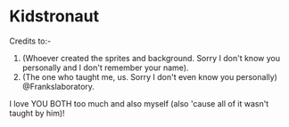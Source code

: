 # Kidstronaut

Credits to:- 
 1. (Whoever created the sprites and background. Sorry I don't know you personally and I don't remember your name).
 2. (The one who taught me, us. Sorry I don't even know you personally) @Frankslaboratory.

I love YOU BOTH too much and also myself (also 'cause all of it wasn't taught by him)!
